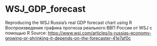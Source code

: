 # WSJ_GDP_forecast
Reproducing the WSJ Russia’s real GDP forecast chart using R
Воспроизведение графика прогноза реального ВВП России от WSJ с помощью R
Source: https://www.wsj.com/articles/is-russias-economy-growing-or-shrinking-it-depends-on-the-forecaster-41e7af0c

